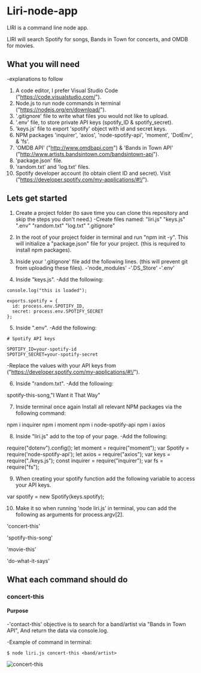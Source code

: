 # Liri-node-app
LIRI is a command line node app.

LIRI will search Spotify for songs, Bands in Town for concerts, and OMDB for movies.
## What you will need ##

-explanations to follow

1. A code editor, I prefer Visual Studio Code ("https://code.visualstudio.com/").
2. Node.js to run node commands in terminal ("https://nodejs.org/en/download/").
3. '.gitignore' file to write what files you would not like to upload.
4. '.env' file, to store private API keys (spotify_ID & spotify_secret).
5. 'keys.js' file to export 'spotify' object with id and secret keys.
6. NPM packages 'inquirer', 'axios', 'node-spotify-api', 'moment', 'DotEnv', & 'fs'.
7. 'OMDB API' ("http://www.omdbapi.com") & 'Bands in Town API' ("http://www.artists.bandsintown.com/bandsintown-api").
8. 'package.json' file.
9. 'random.txt' and 'log.txt' files.
10. Spotify developer account (to obtain client ID and secret). Visit ("https://developer.spotify.com/my-applications/#!/").

##  Lets get started ##

1. Create a project folder (to save time you can clone this repository and skip the steps you don't need.)
-Create files named:
"liri.js"
"keys.js"
".env"
"random.txt"
"log.txt"
".gitignore"

2. In the root of your project folder in terminal and run "npm init -y". This will initialize a "package.json" file for your project. (this is required to install npm packages).

3. Inside your '.gitignore' file add the following lines. (this will prevent git from uploading these files).
-'node_modules'
-'.DS_Store'
-'.env'

4. Inside "keys.js".
-Add the following:

```
console.log("this is loaded");

exports.spotify = {
  id: process.env.SPOTIFY_ID,
  secret: process.env.SPOTIFY_SECRET
};

```
5. Inside ".env".
-Add the following:

```
# Spotify API keys

SPOTIFY_ID=your-spotify-id
SPOTIFY_SECRET=your-spotify-secret

```
-Replace the values with your API keys from ("https://developer.spotify.com/my-applications/#!/").

6. Inside "random.txt".
-Add the following:

spotify-this-song,"I Want it That Way"

7. Inside terminal once again Install all  relevant NPM packages via the following command:

npm i inquirer
npm i moment
npm i node-spotify-api
npm i axios

8. Inside "liri.js" add to the top of your page.
-Add the following:

require("dotenv").config();
let moment = require("moment");
var Spotify = require('node-spotify-api');
let axios = require("axios");
var keys = require("./keys.js");
const inquirer = require("inquirer");
var fs = require("fs");

9. When creating your spotify function add the following variable to access your API keys.

var spotify = new Spotify(keys.spotify);

10. Make it so when running 'node liri.js' in terminal, you can add the following as arguments for process.argv[2].

'concert-this'

'spotify-this-song'

'movie-this'

'do-what-it-says'

## What each command should do ##

### concert-this ###

#### Purpose ####

-'contact-this' objective is to search for a band/artist via "Bands in Town API", And return the data via console.log.

-Example of command in terminal: 


`$ node liri.js concert-this <band/artist>`

![concert-this]("./images/concert-this.PNG")



